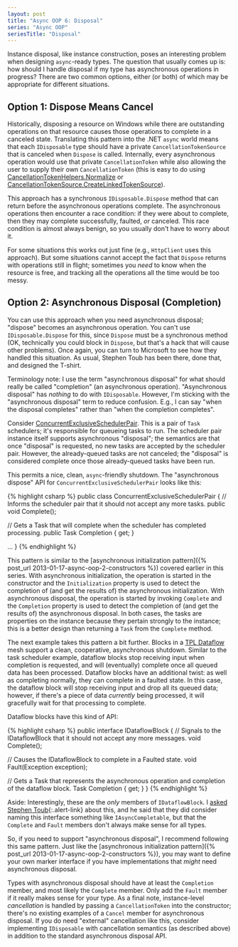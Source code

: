 ```yaml
---
layout: post
title: "Async OOP 6: Disposal"
series: "Async OOP"
seriesTitle: "Disposal"
---
```

Instance disposal, like instance construction, poses an interesting problem when designing `async`-ready types. The question that usually comes up is: how should I handle disposal if my type has asynchronous operations in progress? There are two common options, either (or both) of which may be appropriate for different situations.

## Option 1: Dispose Means Cancel

Historically, disposing a resource on Windows while there are outstanding operations on that resource causes those operations to complete in a canceled state. Translating this pattern into the .NET `async` world means that each `IDisposable` type should have a private `CancellationTokenSource` that is canceled when `Dispose` is called. Internally, every asynchronous operation would use that private `CancellationToken` while also allowing the user to supply their own `CancellationToken` (this is easy to do using [CancellationTokenHelpers.Normalize](http://nitoasyncex.codeplex.com/wikipage?title=CancellationTokenHelpers) or [CancellationTokenSource.CreateLinkedTokenSource](http://msdn.microsoft.com/en-us/library/dd642252.aspx)).

This approach has a synchronous `IDisposable.Dispose` method that can return before the asynchronous operations complete. The asynchronous operations then encounter a race condition: if they were about to complete, then they may complete successfully, faulted, _or_ canceled. This race condition is almost always benign, so you usually don't have to worry about it.

For some situations this works out just fine (e.g., `HttpClient` uses this approach). But some situations cannot accept the fact that `Dispose` returns with operations still in flight; sometimes you _need_ to know when the resource is free, and tracking all the operations all the time would be too messy.

## Option 2: Asynchronous Disposal (Completion)

You can use this approach when you need asynchronous disposal; "dispose" becomes an asynchronous operation. You can't use `IDisposable.Dispose` for this, since `Dispose` must be a synchronous method (OK, technically you could block in `Dispose`, but that's a hack that will cause other problems). Once again, you can turn to Microsoft to see how they handled this situation. As usual, Stephen Toub has been there, done that, and designed the T-shirt.

<div class="alert alert-info" markdown="1">
<i class="fa fa-hand-o-right fa-2x pull-left"></i>

Terminology note: I use the term "asynchronous disposal" for what should really be called "completion" (an asynchronous operation). "Asynchronous disposal" has _nothing_ to do with `IDisposable`. However, I'm sticking with the "asynchronous disposal" term to reduce confusion. E.g., I can say "when the disposal completes" rather than "when the completion completes".
</div>

Consider [ConcurrentExclusiveSchedulerPair](http://msdn.microsoft.com/en-us/library/hh194868.aspx). This is a pair of `Task` schedulers; it's responsible for queueing tasks to run. The scheduler pair instance itself supports asynchronous "disposal"; the semantics are that once "disposal" is requested, no new tasks are accepted by the scheduler pair. However, the already-queued tasks are not canceled; the "disposal" is considered complete once those already-queued tasks have been run.

This permits a nice, clean, `async`-friendly shutdown. The "asynchronous dispose" API for `ConcurrentExclusiveSchedulerPair` looks like this:

{% highlight csharp %}
public class ConcurrentExclusiveSchedulerPair
{
  // Informs the scheduler pair that it should not accept any more tasks.
  public void Complete();

  // Gets a Task that will complete when the scheduler has completed processing.
  public Task Completion { get; }

  ...
}
{% endhighlight %}

This pattern is similar to the [asynchronous initialization pattern]({% post_url 2013-01-17-async-oop-2-constructors %}) covered earlier in this series. With asynchronous initialization, the operation is started in the constructor and the `Initialization` property is used to detect the completion of (and get the results of) the asynchronous initialization. With asynchronous disposal, the operation is started by invoking `Complete` and the `Completion` property is used to detect the completion of (and get the results of) the asynchronous disposal. In both cases, the tasks are properties on the instance because they pertain strongly to the instance; this is a better design than returning a `Task` from the `Complete` method.

The next example takes this pattern a bit further. Blocks in a [TPL Dataflow](http://msdn.microsoft.com/en-us/library/hh228603.aspx) mesh support a clean, cooperative, asynchronous shutdown. Similar to the task scheduler example, dataflow blocks stop receiving input when completion is requested, and will (eventually) complete once all queued data has been processed. Dataflow blocks have an additional twist: as well as completing normally, they can complete in a faulted state. In this case, the dataflow block will stop receiving input and drop all its queued data; however, if there's a piece of data _currently_ being processed, it will gracefully wait for that processing to complete.

Dataflow blocks have this kind of API:

{% highlight csharp %}
public interface IDataflowBlock
{
  // Signals to the IDataflowBlock that it should not accept any more messages.
  void Complete();

  // Causes the IDataflowBlock to complete in a Faulted state.
  void Fault(Exception exception);

  // Gets a Task that represents the asynchronous operation and completion of the dataflow block.
  Task Completion { get; }
}
{% endhighlight %}

<div class="alert alert-info" markdown="1">
<i class="fa fa-hand-o-right fa-2x pull-left"></i>

Aside: Interestingly, these are the _only_ members of `IDataflowBlock`. I [asked Stephen Toub](http://social.msdn.microsoft.com/Forums/en-US/tpldataflow/thread/102885d5-67c0-4287-b5d0-98b8bb5420d8){:.alert-link} about this, and he said that they did consider naming this interface something like `IAsyncCompletable`, but that the `Complete` and `Fault` members don't always make sense for all types.
</div>

So, if you need to support "asynchronous disposal", I recommend following this same pattern. Just like the [asynchronous initialization pattern]({% post_url 2013-01-17-async-oop-2-constructors %}), you may want to define your own marker interface if you have implementations that _might_ need asynchronous disposal.

Types with asynchronous disposal should have at least the `Completion` member, and most likely the `Complete` member. Only add the `Fault` member if it really makes sense for your type. As a final note, instance-level _cancellation_ is handled by passing a `CancellationToken` into the constructor; there's no existing examples of a `Cancel` member for asynchronous disposal. If you do need "external" cancellation like this, consider implementing `IDisposable` with cancellation semantics (as described above) in addition to the standard asynchronous disposal API.

